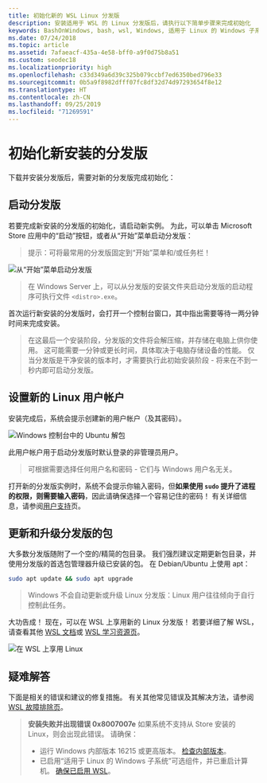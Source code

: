 ```yaml
---
title: 初始化新的 WSL Linux 分发版
description: 安装适用于 WSL 的 Linux 分发版后，请执行以下简单步骤来完成初始化
keywords: BashOnWindows, bash, wsl, Windows, 适用于 Linux 的 Windows 子系统, windowssubsystem, ubuntu, debian, suse, Windows 10
ms.date: 07/24/2018
ms.topic: article
ms.assetid: 7afaeacf-435a-4e58-bff0-a9f0d75b8a51
ms.custom: seodec18
ms.localizationpriority: high
ms.openlocfilehash: c33d349a6d39c325b079ccbf7ed6350bed796e33
ms.sourcegitcommit: 0b5a9f8982dfff07fc8df32d74d97293654f8e12
ms.translationtype: HT
ms.contentlocale: zh-CN
ms.lasthandoff: 09/25/2019
ms.locfileid: "71269591"
---
```

# <a name="initializing-a-newly-installed-distro"></a>初始化新安装的分发版
下载并安装分发版后，需要对新的分发版完成初始化：

## <a name="launch-a-distro"></a>启动分发版
若要完成新安装的分发版的初始化，请启动新实例。 为此，可以单击 Microsoft Store 应用中的“启动”按钮，或者从“开始”菜单启动分发版：

> 提示：可将最常用的分发版固定到“开始”菜单和/或任务栏！

![从“开始”菜单启动分发版](media/start-menu.png)

> 在 Windows Server 上，可以从分发版的安装文件夹启动分发版的启动程序可执行文件 `<distro>.exe`。

首次运行新安装的分发版时，会打开一个控制台窗口，其中指出需要等待一两分钟时间来完成安装。

> 在这最后一个安装阶段，分发版的文件将会解压缩，并存储在电脑上供你使用。 这可能需要一分钟或更长时间，具体取决于电脑存储设备的性能。 仅当分发版是干净安装的版本时，才需要执行此初始安装阶段 - 将来在不到一秒内即可启动分发版。

## <a name="setting-up-a-new-linux-user-account"></a>设置新的 Linux 用户帐户

安装完成后，系统会提示创建新的用户帐户（及其密码）。 

![Windows 控制台中的 Ubuntu 解包](media/UbuntuInstall.png)

此用户帐户用于启动分发版时默认登录的非管理员用户。

> 可根据需要选择任何用户名和密码 - 它们与 Windows 用户名无关。 

打开新的分发版实例时，系统不会提示你输入密码，但**如果使用 `sudo` 提升了进程的权限，则需要输入密码**，因此请确保选择一个容易记住的密码！ 有关详细信息，请参阅[用户支持](user-support.md)页。

## <a name="update--upgrade-your-distros-packages"></a>更新和升级分发版的包

大多数分发版随附了一个空的/精简的包目录。 我们强烈建议定期更新包目录，并使用分发版的首选包管理器升级已安装的包。 在 Debian/Ubuntu 上使用 apt：

```bash
sudo apt update && sudo apt upgrade
```

> Windows 不会自动更新或升级 Linux 分发版：Linux 用户往往倾向于自行控制此任务。

大功告成！ 现在，可以在 WSL 上享用新的 Linux 分发版！ 若要详细了解 WSL，请查看其他 [WSL 文档](https://aka.ms/wsldocs)或 [WSL 学习资源页](https://aka.ms/learnwsl)。

![在 WSL 上享用 Linux](media/linux-on-wsl.png)

## <a name="troubleshooting"></a>疑难解答

下面是相关的错误和建议的修复措施。 有关其他常见错误及其解决方法，请参阅 [WSL 故障排除页](troubleshooting.md)。

> **安装失败并出现错误 0x8007007e** 如果系统不支持从 Store 安装的 Linux，则会出现此错误。  请确保：
> * 运行 Windows 内部版本 16215 或更高版本。 [检查内部版本](troubleshooting.md#check-your-build-number)。
> * 已启用“适用于 Linux 的 Windows 子系统”可选组件，并已重启计算机。  [确保已启用 WSL](troubleshooting.md#confirm-wsl-is-enabled)。
